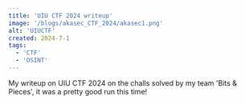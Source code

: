 ```yaml
---
title: 'UIU CTF 2024 writeup'
image: '/blogs/akasec_CTF_2024/akasec1.png'
alt: 'UIUCTF'
created: 2024-7-1
tags:
  - 'CTF'
  - 'OSINT'
---
```


My writeup on UIU CTF 2024 on the challs solved by my team 'Bits & Pieces', it was a pretty good run this time!
